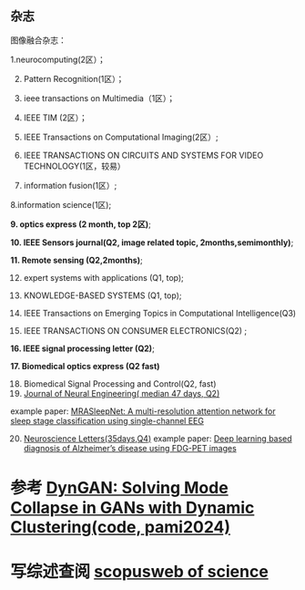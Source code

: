 ## 杂志

图像融合杂志：

1.neurocomputing(2区）；

2. Pattern Recognition(1区）；

3. ieee transactions on Multimedia（1区）；
   
4. IEEE TIM (2区）；

5. IEEE Transactions on Computational Imaging(2区）;

6. IEEE TRANSACTIONS ON CIRCUITS AND SYSTEMS FOR VIDEO TECHNOLOGY(1区，较易）

7. information fusion(1区）;

8.information science(1区); 

__9. optics express (2 month, top 2区)__; 

__10. IEEE Sensors journal(Q2, image related topic, 2months,semimonthly)__;

__11. Remote sensing (Q2,2months)__; 

12. expert systems with applications (Q1, top);

13. KNOWLEDGE-BASED SYSTEMS (Q1, top);

14. IEEE Transactions on Emerging Topics in Computational Intelligence(Q3)

15. IEEE TRANSACTIONS ON CONSUMER ELECTRONICS(Q2) ;

__16. IEEE signal processing letter (Q2)__; 

__17. Biomedical optics express (Q2 fast)__

18. Biomedical Signal Processing and Control(Q2, fast)
19. [Journal of Neural Engineering( median 47 days, Q2)](https://iopscience.iop.org/article/10.1088/1741-2552/aca2de)
   
   example paper: [MRASleepNet: A multi-resolution attention network for sleep stage classification using single-channel EEG](https://iopscience.iop.org/article/10.1088/1741-2552/aca2de)
   
20. [Neuroscience Letters(35days,Q4)](https://www.sciencedirect.com/journal/neuroscience-letters/vol/851/suppl/C)
    example paper: [Deep learning based diagnosis of Alzheimer’s disease using FDG-PET images](https://www.sciencedirect.com/science/article/abs/pii/S0304394023004895)


# 参考 [DynGAN: Solving Mode Collapse in GANs with Dynamic Clustering(code, pami2024)](https://ieeexplore.ieee.org/document/10440507)

# 写综述查阅 [scopus](https://www.scopus.com/search/form.uri?display=basic&zone=header&origin=#basic)[web of science](https://webofscience.clarivate.cn/wos/alldb/summary/4387e34a-d31a-4e62-9a42-c4d4974e9c77-d3fdfee7/relevance/1)

